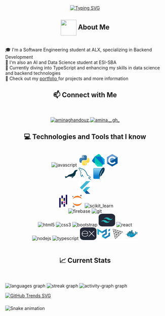 <div align="center">
  <a href="https://git.io/typing-svg">
    <img src="https://readme-typing-svg.demolab.com?font=Courier+Prime&pause=1000&width=435&lines=amina+ghandouz;Software+Engineering;AI+%26+Data+Science+Student++" alt="Typing SVG" />
  </a>
</div>

<div align="center">
  
## <img align="center" src = "https://user-images.githubusercontent.com/63050133/156777293-72a6e681-2582-4a9d-ad92-09d1181d47c7.gif" width = 50px height=50px> About Me

</br>

<div align="left">
🎓 I'm a Software Engineering student at ALX, specializing in Backend Development  
<br />
🤖 I'm also an AI and Data Science student at ESI-SBA  
<br />
🌱 Currently diving into TypeScript and enhancing my skills in data science and backend technologies  
<br />
💼 Check out my <a href="https://aminaghandouz.vercel.app" target="blank">
    <bold> portfolio</bold>
  </a> for projects and more information
</div>

</div>

<div align="center">
  
## :mailbox: Connect with Me</br>

</div>

<br />

<p align="center">
  <a href="https://www.linkedin.com/in/aminaghandouz/" target="blank">
    <img align="center" src="https://raw.githubusercontent.com/rahuldkjain/github-profile-readme-generator/master/src/images/icons/Social/linked-in-alt.svg" alt="aminaghandouz" height="30" width="40" />
  </a>
  <a href="https://instagram.com/amina._.gh_" target="blank">
    <img align="center" src="https://raw.githubusercontent.com/rahuldkjain/github-profile-readme-generator/master/src/images/icons/Social/instagram.svg" alt="amina._.gh_" height="30" width="40" />
  </a>
</p>

<div align="center">

## :computer: Technologies and Tools that I know
  
<br />

<img src="https://cdn.jsdelivr.net/gh/devicons/devicon/icons/javascript/javascript-original.svg" height="40" width="52" alt="javascript"  />
<img margin="10px" height="40" src="https://raw.githubusercontent.com/devicons/devicon/master/icons/python/python-original.svg" alt="python"/>
<img margin="10px" height="40" src="https://raw.githubusercontent.com/devicons/devicon/master/icons/dart/dart-original.svg" alt="dart"/>
<img margin="10px" height="40" src="https://raw.githubusercontent.com/devicons/devicon/master/icons/c/c-original.svg" alt="c"/>

<br />

<img margin="10px" height="40" src="https://raw.githubusercontent.com/devicons/devicon/master/icons/mariadb/mariadb-original.svg" alt="mariadb"/>
<img margin="10px" height="40" src="https://raw.githubusercontent.com/devicons/devicon/master/icons/mysql/mysql-original.svg" alt="mysql"/>
<img margin="10px" height="40" src="https://raw.githubusercontent.com/devicons/devicon/master/icons/sqlite/sqlite-original.svg" alt="sqlite"/>

<br />

<img margin="10px" height="40" src="https://raw.githubusercontent.com/devicons/devicon/master/icons/flutter/flutter-original.svg" alt="flutter"/>

<br />

<img margin="10px" height="40" src="https://raw.githubusercontent.com/devicons/devicon/2ae2a900d2f041da66e950e4d48052658d850630/icons/pandas/pandas-original.svg" alt="pandas"/>
<img margin="10px" height="40" src="https://raw.githubusercontent.com/devicons/devicon/2ae2a900d2f041da66e950e4d48052658d850630/icons/jupyter/jupyter-original.svg" alt="jupyter"/>
<img margin="10px" height="40" src="https://upload.wikimedia.org/wikipedia/commons/0/05/Scikit_learn_logo_small.svg" alt="scikit_learn"/>

<br />

<img src="https://cdn.jsdelivr.net/gh/devicons/devicon/icons/firebase/firebase-plain.svg" height="40" width="52" alt="firebase"/>
<img src="https://cdn.jsdelivr.net/gh/devicons/devicon/icons/git/git-original.svg" height="40" width="52" alt="git"  />

<br />

<img src="https://cdn.jsdelivr.net/gh/devicons/devicon/icons/html5/html5-original.svg" height="40" width="52" alt="html5"  />
<img src="https://cdn.jsdelivr.net/gh/devicons/devicon/icons/css3/css3-original.svg" height="40" width="52" alt="css3"  />
<img src="https://cdn.jsdelivr.net/gh/devicons/devicon/icons/bootstrap/bootstrap-original.svg" height="40" width="52" alt="bootstrap"  />
<img src="https://raw.githubusercontent.com/tandpfun/skill-icons/main/icons/TailwindCSS-Dark.svg" height="40" width="52" alt="tailwindcss"  />
<img src="https://cdn.jsdelivr.net/gh/devicons/devicon/icons/react/react-original.svg" height="40" width="52" alt="react"  />

<br /> 

<img src="https://cdn.jsdelivr.net/gh/devicons/devicon/icons/nodejs/nodejs-original.svg" height="40" width="52" alt="nodejs"  />
<img src="https://cdn.jsdelivr.net/gh/devicons/devicon/icons/typescript/typescript-original.svg" height="40" width="52" alt="typescript"  />
<img src="https://raw.githubusercontent.com/tandpfun/skill-icons/main/icons/ExpressJS-Dark.svg" height="40" width="52" alt="express"  /> 
<img margin="10px" height="40" src="https://raw.githubusercontent.com/devicons/devicon/master/icons/materialui/materialui-original.svg" alt="materialui"/>
<img margin="10px" height="40" src="https://raw.githubusercontent.com/devicons/devicon/master/icons/threejs/threejs-original.svg" alt="threejs"/>
<img margin="10px" height="40" src="https://raw.githubusercontent.com/devicons/devicon/2ae2a900d2f041da66e950e4d48052658d850630/icons/docker/docker-original.svg" alt="docker"/>
  
</div>

</div>
<br />

<div align="center">
  
 ## :chart_with_upwards_trend: Current Stats
</br>
</div>
<br />

<img src="https://github-readme-stats.vercel.app/api/top-langs?username=amaliahm&locale=en&hide_title=false&layout=compact&card_width=320&langs_count=5&theme=dracula&hide_border=false&order=2" height="150" alt="languages graph"  />
<img src="https://streak-stats.demolab.com?user=amaliahm&locale=en&mode=daily&theme=dracula&hide_border=false&border_radius=5&order=3" height="150" alt="streak graph"  />
<img src="https://github-readme-activity-graph.vercel.app/graph?username=amaliahm&radius=16&theme=react&area=true&order=5" height="300" alt="activity-graph graph"  />

[![GitHub Trends SVG](https://api.githubtrends.io/amaliahm/svg/avgupta456/langs)](https://githubtrends.io)

###
<img src="https://raw.githubusercontent.com/amaliahm/amaliahm/output/snake.svg" alt="Snake animation" />

###
